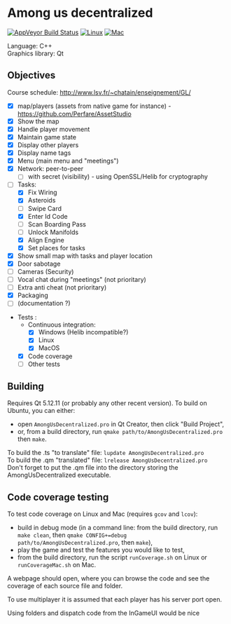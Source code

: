 # Among us decentralized

[![AppVeyor Build Status](https://ci.appveyor.com/api/projects/status/github/Benjamin-Loison/Among-us-decentralized?branch=main&svg=true)](https://ci.appveyor.com/project/Benjamin-Loison/Among-us-decentralized)
[![Linux](https://github.com/Benjamin-Loison/Among-us-decentralized/actions/workflows/linux.yml/badge.svg)](https://github.com/Benjamin-Loison/Among-us-decentralized/actions/workflows/linux.yml)
[![Mac](https://github.com/Benjamin-Loison/Among-us-decentralized/actions/workflows/mac.yml/badge.svg)](https://github.com/Benjamin-Loison/Among-us-decentralized/actions/workflows/mac.yml)

Language: C++  
Graphics library: Qt

## Objectives

Course schedule: http://www.lsv.fr/~chatain/enseignement/GL/

- [X] map/players (assets from native game for instance) - https://github.com/Perfare/AssetStudio
- [X] Show the map
- [X] Handle player movement
- [X] Maintain game state
- [X] Display other players
- [X] Display name tags
- [X] Menu (main menu and "meetings")
- [X] Network: peer-to-peer
  - [ ] with secret (visibility) - using OpenSSL/Helib for cryptography
- [ ] Tasks:
    - [X] Fix Wiring
    - [X] Asteroids
    - [ ] Swipe Card
    - [X] Enter Id Code
    - [ ] Scan Boarding Pass
    - [ ] Unlock Manifolds
    - [X] Align Engine
    - [X] Set places for tasks
- [X] Show small map with tasks and player location
- [X] Door sabotage
- [ ] Cameras (Security)
- [ ] Vocal chat during "meetings" (not prioritary)
- [ ] Extra anti cheat (not prioritary)
- [X] Packaging
- [ ] (documentation ?)
- Tests :
    - Continuous integration:
        - [X] Windows (Helib incompatible?)
        - [X] Linux
        - [X] MacOS
    - [X] Code coverage
    - [ ] Other tests

## Building
Requires Qt 5.12.11 (or probably any other recent version). To build on Ubuntu, you can either:
- open `AmongUsDecentralized.pro` in Qt Creator, then click "Build Project",
- or, from a build directory, run `qmake path/to/AmongUsDecentralized.pro` then `make`.

To build the .ts "to translate" file: `lupdate AmongUsDecentralized.pro`  
To build the .qm "translated" file: `lrelease AmongUsDecentralized.pro`  
Don't forget to put the .qm file into the directory storing the AmongUsDecentralized executable.

## Code coverage testing
To test code coverage on Linux and Mac (requires `gcov` and `lcov`):
- build in debug mode (in a command line: from the build directory, run `make clean`, then `qmake CONFIG+=debug path/to/AmongUsDecentralized.pro`, then `make`),
- play the game and test the features you would like to test,
- from the build directory, run the script `runCoverage.sh` on Linux or `runCoverageMac.sh` on Mac.

A webpage should open, where you can browse the code and see the coverage of each source file and folder.

<!-------------

For network maybe just working with Discord Rich Presence with a high level of abstraction would be nice

make some tests (by a human for tasks for instance but precise a procedure)

Adding OGG support would be nice (why have switch to SoundEffect which doesn't support OGG ?)

Pour utiliser le multijoueur il est supposé que lorsque vous vous connectez à un autre joueur son port est ouvert.-->

To use multiplayer it is assumed that each player has his server port open.<!-- ou qu'à l'aide de l'UPnp se soit possible de l'ouvrir. -->
<!-- Pour utiliser le multijoueur il est supposé qu'au moins un joueur ait son port ouvert ou qu'à l'aide de l'UPnP se soit possible de l'ouvrir. -->
<!-- avec l'IPv6 les ports sont ouverts par défaut ?! -->

Using folders and dispatch code from the InGameUI would be nice

<!-- making tasks not reshape the window would be nice -->
<!------------

Ideas for protocols and methods 
killed people wait at their bodies the round's end
dead people are declared at the end of each round, then becomes phantoms: they only send their info to other phantoms, but they can still make tasks

chacun choisit un antécédent de fonction de hachage aléatoirement
chacun envoie aux autres son haché
Le random commun est donné par les hachés
Les antécédents définissent l'ordre des taches de chacun
En fin de partie, on peut vérifier les antécédents de tout de monde

Due to helib limitations, it is not possible to know whether 2 players can see each other, just the distance between     both
Thus, when they reach a certain distance, they agree on a a protocol to see each other in clear


dealing with doors is optionnal


the main objective is to make sure that no one cheated at the end of the round/game-->
